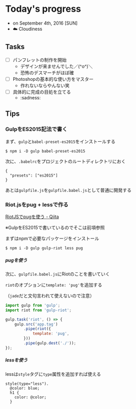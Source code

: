 # Today's progress

- on September 4th, 2016 [SUN]
- :cloud: Cloudiness

## Tasks

- [ ] パンフレットの制作を開始
  - デザインが来ませんでした／(^o^)＼
  - 恐怖のデスマーチがほぼ確
- [ ] Photoshopの基本的な使い方をマスター
  - 作れないならやんない笑
- [ ] 具体的に完成の目処を立てる
  - :sadness:

## Tips

### GulpをES2015記法で書く

まず、`gulp`と`babel-preset-es2015`をインストールする

```
$ npm i -D gulp babel-preset-es2015
```

次に、`.babelrc`をプロジェクトのルートディレクトリにおく

```:.babelrc
{
  "presets": ["es2015"]
}
```

あとは`gulpfile.js`を`gulpfile.babel.js`として普通に開発する

### Riot.jsをpug + lessで作る

[RiotJSでpugを使う - Qiita](http://qiita.com/dulkappa/items/e89e39f24c6104122662)

※GulpをES2015で書いているのでそこは前項参照

まずはnpmで必要なパッケージをインストール

```
$ npm i -D gulp gulp-riot less pug
```

##### pugを使う

次に、`gulpfile.babel.js`にRiotのことを書いていく

`riot`のオプションに`template: 'pug'`を追加する

（`jade`だと文句言われて使えないので注意）

```javascript:gulpfile.babel.js
import gulp from 'gulp';
import riot from 'gulp-riot';

gulp.task('riot', () => {
    gulp.src('app.tag')
        .pipe(riot({
            template: 'pug',
        }))
        .pipe(gulp.dest('./'));
});
```

##### lessを使う

lessは`style`タグに`type`属性を追加すれば使える

```pug
style(type="less").
  @color: blue;
  h1 {
    color: @color;
  }
```

